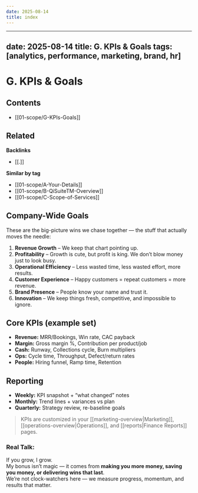 ```yaml
---
date: 2025-08-14
title: index
---
```

---
date: 2025-08-14
title: G. KPIs & Goals
tags: [analytics, performance, marketing, brand, hr]
---
# G. KPIs & Goals

<!-- AUTO-TOC:START -->

## Contents
- [[01-scope/G-KPIs-Goals]]

<!-- AUTO-TOC:END -->


<!-- RELATED:START -->

## Related
**Backlinks**
- [[.]]

**Similar by tag**
- [[01-scope/A-Your-Details]]
- [[01-scope/B-QiSuiteTM-Overview]]
- [[01-scope/C-Scope-of-Services]]

<!-- RELATED:END -->


















## Company-Wide Goals  
These are the big-picture wins we chase together — the stuff that actually moves the needle:  

1. **Revenue Growth** – We keep that chart pointing up.  
2. **Profitability** – Growth is cute, but profit is king. We don’t blow money just to look busy.  
3. **Operational Efficiency** – Less wasted time, less wasted effort, more results.  
4. **Customer Experience** – Happy customers = repeat customers = more revenue.  
5. **Brand Presence** – People know your name and trust it.  
6. **Innovation** – We keep things fresh, competitive, and impossible to ignore.  

## Core KPIs (example set)
- **Revenue:** MRR/Bookings, Win rate, CAC payback  
- **Margin:** Gross margin %, Contribution per product/job  
- **Cash:** Runway, Collections cycle, Burn multipliers  
- **Ops:** Cycle time, Throughput, Defect/return rates  
- **People:** Hiring funnel, Ramp time, Retention

## Reporting
- **Weekly:** KPI snapshot + “what changed” notes  
- **Monthly:** Trend lines + variances vs plan  
- **Quarterly:** Strategy review, re-baseline goals

> KPIs are customized in your [[marketing-overview|Marketing]], [[operations-overview|Operations]], and [[reports|Finance Reports]] pages.

### Real Talk:  
If you grow, I grow.  
My bonus isn’t magic — it comes from **making you more money, saving you money, or delivering wins that last**.  
We’re not clock-watchers here — we measure progress, momentum, and results that matter.